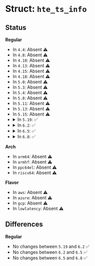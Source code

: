 # Struct: <code>hte_ts_info</code>

## Status
<b>Regular</b>
<ul>
<li>
In <code>4.4</code>: Absent ⚠️
</li>
<li>
In <code>4.8</code>: Absent ⚠️
</li>
<li>
In <code>4.10</code>: Absent ⚠️
</li>
<li>
In <code>4.13</code>: Absent ⚠️
</li>
<li>
In <code>4.15</code>: Absent ⚠️
</li>
<li>
In <code>4.18</code>: Absent ⚠️
</li>
<li>
In <code>5.0</code>: Absent ⚠️
</li>
<li>
In <code>5.3</code>: Absent ⚠️
</li>
<li>
In <code>5.4</code>: Absent ⚠️
</li>
<li>
In <code>5.8</code>: Absent ⚠️
</li>
<li>
In <code>5.11</code>: Absent ⚠️
</li>
<li>
In <code>5.13</code>: Absent ⚠️
</li>
<li>
In <code>5.15</code>: Absent ⚠️
</li>
<li>
<details>
<summary>In <code>5.19</code>: ✅</summary>

```c
struct hte_ts_info {
    u32 xlated_id;
    long unsigned int flags;
    long unsigned int hte_cb_flags;
    u64 seq;
    char *line_name;
    bool free_attr_name;
    hte_ts_cb_t cb;
    hte_ts_sec_cb_t tcb;
    atomic_t dropped_ts;
    spinlock_t slock;
    struct work_struct cb_work;
    struct mutex req_mlock;
    struct dentry *ts_dbg_root;
    struct hte_device *gdev;
    void *cl_data;
};
```
</details>
</li>
<li>
<details>
<summary>In <code>6.2</code>: ✅</summary>

```c
struct hte_ts_info {
    u32 xlated_id;
    long unsigned int flags;
    long unsigned int hte_cb_flags;
    u64 seq;
    char *line_name;
    bool free_attr_name;
    hte_ts_cb_t cb;
    hte_ts_sec_cb_t tcb;
    atomic_t dropped_ts;
    spinlock_t slock;
    struct work_struct cb_work;
    struct mutex req_mlock;
    struct dentry *ts_dbg_root;
    struct hte_device *gdev;
    void *cl_data;
};
```
</details>
</li>
<li>
<details>
<summary>In <code>6.5</code>: ✅</summary>

```c
struct hte_ts_info {
    u32 xlated_id;
    long unsigned int flags;
    long unsigned int hte_cb_flags;
    u64 seq;
    char *line_name;
    bool free_attr_name;
    hte_ts_cb_t cb;
    hte_ts_sec_cb_t tcb;
    atomic_t dropped_ts;
    spinlock_t slock;
    struct work_struct cb_work;
    struct mutex req_mlock;
    struct dentry *ts_dbg_root;
    struct hte_device *gdev;
    void *cl_data;
};
```
</details>
</li>
<li>
<details>
<summary>In <code>6.8</code>: ✅</summary>

```c
struct hte_ts_info {
    u32 xlated_id;
    long unsigned int flags;
    long unsigned int hte_cb_flags;
    u64 seq;
    char *line_name;
    bool free_attr_name;
    hte_ts_cb_t cb;
    hte_ts_sec_cb_t tcb;
    atomic_t dropped_ts;
    spinlock_t slock;
    struct work_struct cb_work;
    struct mutex req_mlock;
    struct dentry *ts_dbg_root;
    struct hte_device *gdev;
    void *cl_data;
};
```
</details>
</li>
</ul>
<b>Arch</b>
<ul>
<li>
In <code>arm64</code>: Absent ⚠️
</li>
<li>
In <code>armhf</code>: Absent ⚠️
</li>
<li>
In <code>ppc64el</code>: Absent ⚠️
</li>
<li>
In <code>riscv64</code>: Absent ⚠️
</li>
</ul>
<b>Flavor</b>
<ul>
<li>
In <code>aws</code>: Absent ⚠️
</li>
<li>
In <code>azure</code>: Absent ⚠️
</li>
<li>
In <code>gcp</code>: Absent ⚠️
</li>
<li>
In <code>lowlatency</code>: Absent ⚠️
</li>
</ul>

## Differences
<b>Regular</b>
<ul>
<li>
No changes between <code>5.19</code> and <code>6.2</code> ✅
</li>
<li>
No changes between <code>6.2</code> and <code>6.5</code> ✅
</li>
<li>
No changes between <code>6.5</code> and <code>6.8</code> ✅
</li>
</ul>
